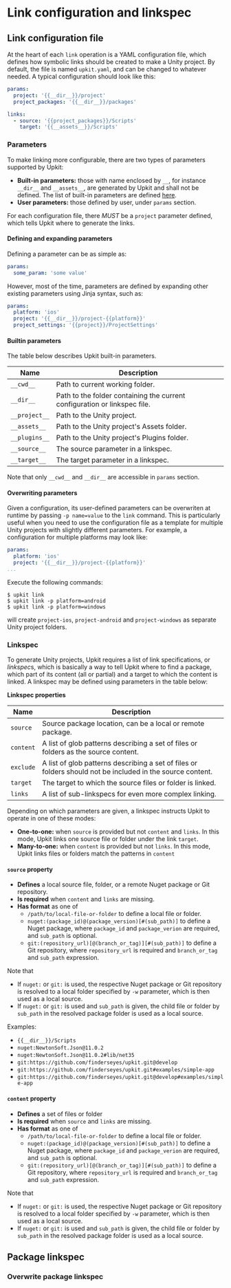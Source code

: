 # Link configuration and linkspec

## Link configuration file

At the heart of each `link` operation is a YAML configuration file, which defines how symbolic links should be created to make a Unity project. By default, the file is named `upkit.yaml`, and can be changed to whatever needed. A typical configuration should look like this:

```yaml
params:
  project: '{{__dir__}}/project'
  project_packages: '{{__dir__}}/packages'

links:
  - source: '{{project_packages}}/Scripts'
    target: '{{__assets__}}/Scripts'
```

### Parameters

To make linking more configurable, there are two types of parameters supported by Upkit: 
* **Built-in parameters:** those with name enclosed by `__`, for instance `__dir__` and `__assets__`, are generated by Upkit and shall not be defined. The list of built-in parameters are defined [here](#builtin-parameters).
* **User parameters:** those defined by user, under `params` section.

For each configuration file, there *MUST* be a `project` parameter defined, which tells Upkit where to generate the links. 
 
#### Defining and expanding parameters
Defining a parameter can be as simple as:

```yaml
params:
  some_param: 'some value'
```

However, most of the time, parameters are defined by expanding other existing parameters using Jinja syntax, such as:
```yaml
params:
  platform: 'ios'
  project: '{{__dir__}}/project-{{platform}}'
  project_settings: '{{project}}/ProjectSettings'
```

#### Builtin parameters

The table below describes Upkit built-in parameters. 

| Name          | Description                                                               |
|---------------|---------------------------------------------------------------------------|
| `__cwd__`     | Path to current working folder.                                           |
| `__dir__`     | Path to the folder containing the current configuration or linkspec file. |
| `__project__` | Path to the Unity project.                                                |
| `__assets__`  | Path to the Unity project's Assets folder.                                |
| `__plugins__` | Path to the Unity project's Plugins folder.                               |
| `__source__`  | The source parameter in a linkspec.                                       |
| `__target__`  | The target parameter in a linkspec.                                       |

Note that only `__cwd__` and `__dir__` are accessible in `params` section. 

#### Overwriting parameters

Given a configuration, its user-defined parameters can be overwriten at runtime by passing `-p name=value` to the `link` command. This is particularly useful when you need to use the configuration file as a template for multiple Unity projects with slightly different parameters. For example, a configuration for multiple platforms may look like: 

```yaml
params:
  platform: 'ios'
  project: '{{__dir__}}/project-{{platform}}'
...
```

Execute the following commands:
```
$ upkit link
$ upkit link -p platform=android
$ upkit link -p platform=windows 
```

will create `project-ios`, `project-android` and `project-windows` as separate Unity project folders.

### Linkspec

To generate Unity projects, Upkit requires a list of link specifications, or *linkspec*s, which is basically a way to tell Upkit where to find a package, which part of its content (all or partial) and a target to which the content is linked. A linkspec may be defined using parameters in the table below:

**Linkspec properties**

| Name      | Description                                                                                                |
|-----------|------------------------------------------------------------------------------------------------------------|
| `source`  | Source package location, can be a local or remote package.                                                 |
| `content` | A list of glob patterns describing a set of files or folders as the source content.                        |
| `exclude` | A list of glob patterns describing a set of files or folders should not be included in the source content. |
| `target`  | The target to which the source files or folder is linked.                                                  |
| `links`   | A list of sub-linkspecs for even more complex linking.                                                     |

Depending on which parameters are given, a linkspec instructs Upkit to operate in one of these modes:
* **One-to-one:** when `source` is provided but not `content` and `links`. In this mode, Upkit links one source file or folder under the link `target`. 
* **Many-to-one:** when `content` is provided but not `links`. In this mode, Upkit links files or folders match the patterns in `content` 

#### `source` property
* **Defines** a local source file, folder, or a remote Nuget package or Git repository.
* **Is required** when `content` and `links` are missing.
* **Has format** as one of
  * `/path/to/local-file-or-folder` to define a local file or folder.
  * `nuget:(package_id)@(package_version)[#(sub_path)]` to define a Nuget package, where `package_id` and `package_verion` are required, and `sub_path` is optional.
  * `git:(repository_url)[@(branch_or_tag)][#(sub_path)]` to define a Git repository, where `repository_url` is required and `branch_or_tag` and `sub_path` expression.

Note that
* If `nuget:` or `git:` is used, the respective Nuget package or Git repository is resolved to a local folder specified by `-w` parameter, which is then used as a local source.
* If  `nuget:` or `git:` is used and `sub_path` is given, the child file or folder by `sub_path` in the resolved package folder is used as a local source.
  
Examples:
* `{{__dir__}}/Scripts`
* `nuget:NewtonSoft.Json@11.0.2`
* `nuget:NewtonSoft.Json@11.0.2#lib/net35` 
* `git:https://github.com/finderseyes/upkit.git@develop`
* `git:https://github.com/finderseyes/upkit.git#examples/simple-app`
* `git:https://github.com/finderseyes/upkit.git@develop#examples/simple-app` 

#### `content` property

* **Defines** a set of files or folder 
* **Is required** when `source` and `links` are missing.
* **Has format** as one of
  * `/path/to/local-file-or-folder` to define a local file or folder.
  * `nuget:(package_id)@(package_version)[#(sub_path)]` to define a Nuget package, where `package_id` and `package_verion` are required, and `sub_path` is optional.
  * `git:(repository_url)[@(branch_or_tag)][#(sub_path)]` to define a Git repository, where `repository_url` is required and `branch_or_tag` and `sub_path` expression.

Note that
* If `nuget:` or `git:` is used, the respective Nuget package or Git repository is resolved to a local folder specified by `-w` parameter, which is then used as a local source.
* If  `nuget:` or `git:` is used and `sub_path` is given, the child file or folder by `sub_path` in the resolved package folder is used as a local source.

<!-- #### Defining local sources


#### Linkspec 

#### Link a local file or folder

#### Link a set of files in a local folder

#### Link a Nuget package 

#### Link a Git package -->


## Package linkspec

### Overwrite package linkspec
